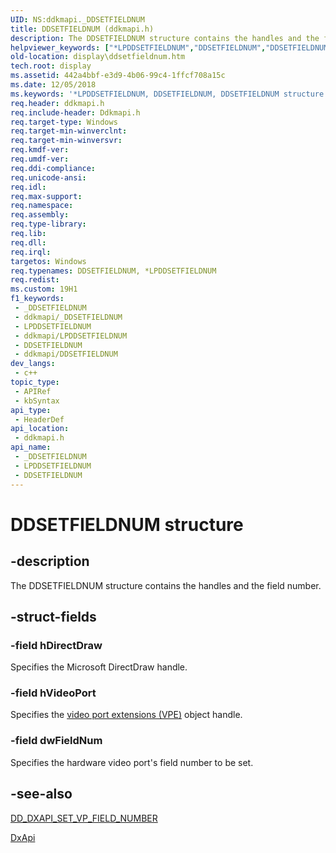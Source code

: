 ```yaml
---
UID: NS:ddkmapi._DDSETFIELDNUM
title: DDSETFIELDNUM (ddkmapi.h)
description: The DDSETFIELDNUM structure contains the handles and the field number.
helpviewer_keywords: ["*LPDDSETFIELDNUM","DDSETFIELDNUM","DDSETFIELDNUM structure [Display Devices]","LPDDSETFIELDNUM","LPDDSETFIELDNUM structure pointer [Display Devices]","ddkmapi/DDSETFIELDNUM","ddkmapi/LPDDSETFIELDNUM","ddstrcts_d8753497-b27b-4bd5-adcd-5b76e2169535.xml","display.ddsetfieldnum"]
old-location: display\ddsetfieldnum.htm
tech.root: display
ms.assetid: 442a4bbf-e3d9-4b06-99c4-1ffcf708a15c
ms.date: 12/05/2018
ms.keywords: '*LPDDSETFIELDNUM, DDSETFIELDNUM, DDSETFIELDNUM structure [Display Devices], LPDDSETFIELDNUM, LPDDSETFIELDNUM structure pointer [Display Devices], ddkmapi/DDSETFIELDNUM, ddkmapi/LPDDSETFIELDNUM, ddstrcts_d8753497-b27b-4bd5-adcd-5b76e2169535.xml, display.ddsetfieldnum'
req.header: ddkmapi.h
req.include-header: Ddkmapi.h
req.target-type: Windows
req.target-min-winverclnt: 
req.target-min-winversvr: 
req.kmdf-ver: 
req.umdf-ver: 
req.ddi-compliance: 
req.unicode-ansi: 
req.idl: 
req.max-support: 
req.namespace: 
req.assembly: 
req.type-library: 
req.lib: 
req.dll: 
req.irql: 
targetos: Windows
req.typenames: DDSETFIELDNUM, *LPDDSETFIELDNUM
req.redist: 
ms.custom: 19H1
f1_keywords:
 - _DDSETFIELDNUM
 - ddkmapi/_DDSETFIELDNUM
 - LPDDSETFIELDNUM
 - ddkmapi/LPDDSETFIELDNUM
 - DDSETFIELDNUM
 - ddkmapi/DDSETFIELDNUM
dev_langs:
 - c++
topic_type:
 - APIRef
 - kbSyntax
api_type:
 - HeaderDef
api_location:
 - ddkmapi.h
api_name:
 - _DDSETFIELDNUM
 - LPDDSETFIELDNUM
 - DDSETFIELDNUM
---
```


# DDSETFIELDNUM structure


## -description

The DDSETFIELDNUM structure contains the handles and the field number.

## -struct-fields

### -field hDirectDraw

Specifies the Microsoft DirectDraw handle.

### -field hVideoPort

Specifies the <a href="/windows-hardware/drivers/">video port extensions (VPE)</a> object handle.

### -field dwFieldNum

Specifies the hardware video port's field number to be set.

## -see-also

<a href="/previous-versions/windows/hardware/drivers/ff551507(v=vs.85)">DD_DXAPI_SET_VP_FIELD_NUMBER</a>



<a href="/windows-hardware/drivers/ddi/content/dxapi/nf-dxapi-dxapi">DxApi</a>

